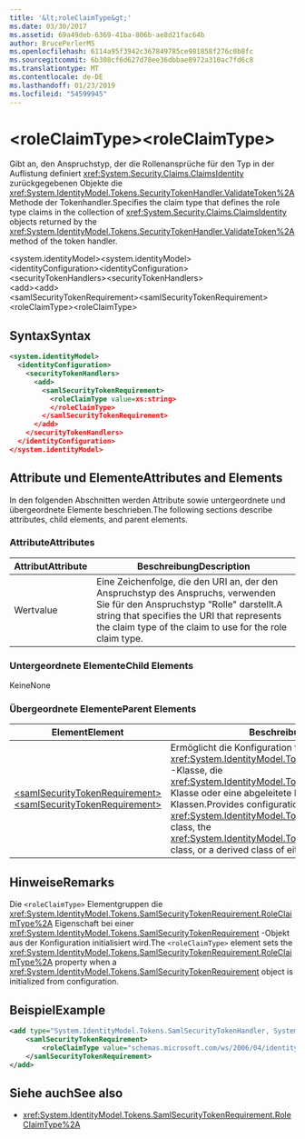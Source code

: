 ```yaml
---
title: '&lt;roleClaimType&gt;'
ms.date: 03/30/2017
ms.assetid: 69a49deb-6369-41ba-806b-ae8d21fac64b
author: BrucePerlerMS
ms.openlocfilehash: 6114a95f3942c367849785ce981858f276c0b8fc
ms.sourcegitcommit: 6b308cf6d627d78ee36dbbae8972a310ac7fd6c8
ms.translationtype: MT
ms.contentlocale: de-DE
ms.lasthandoff: 01/23/2019
ms.locfileid: "54599945"
---
```

# <a name="ltroleclaimtypegt"></a><span data-ttu-id="88871-102">&lt;roleClaimType&gt;</span><span class="sxs-lookup"><span data-stu-id="88871-102">&lt;roleClaimType&gt;</span></span>
<span data-ttu-id="88871-103">Gibt an, den Anspruchstyp, der die Rollenansprüche für den Typ in der Auflistung definiert <xref:System.Security.Claims.ClaimsIdentity> zurückgegebenen Objekte die <xref:System.IdentityModel.Tokens.SecurityTokenHandler.ValidateToken%2A> Methode der Tokenhandler.</span><span class="sxs-lookup"><span data-stu-id="88871-103">Specifies the claim type that defines the role type claims in the collection of <xref:System.Security.Claims.ClaimsIdentity> objects returned by the <xref:System.IdentityModel.Tokens.SecurityTokenHandler.ValidateToken%2A> method of the token handler.</span></span>  
  
 <span data-ttu-id="88871-104">\<system.identityModel></span><span class="sxs-lookup"><span data-stu-id="88871-104">\<system.identityModel></span></span>  
<span data-ttu-id="88871-105">\<identityConfiguration></span><span class="sxs-lookup"><span data-stu-id="88871-105">\<identityConfiguration></span></span>  
<span data-ttu-id="88871-106">\<securityTokenHandlers></span><span class="sxs-lookup"><span data-stu-id="88871-106">\<securityTokenHandlers></span></span>  
<span data-ttu-id="88871-107">\<add></span><span class="sxs-lookup"><span data-stu-id="88871-107">\<add></span></span>  
<span data-ttu-id="88871-108">\<samlSecurityTokenRequirement></span><span class="sxs-lookup"><span data-stu-id="88871-108">\<samlSecurityTokenRequirement></span></span>  
<span data-ttu-id="88871-109">\<roleClaimType></span><span class="sxs-lookup"><span data-stu-id="88871-109">\<roleClaimType></span></span>  
  
## <a name="syntax"></a><span data-ttu-id="88871-110">Syntax</span><span class="sxs-lookup"><span data-stu-id="88871-110">Syntax</span></span>  
  
```xml  
<system.identityModel>  
  <identityConfiguration>  
    <securityTokenHandlers>  
      <add>  
        <samlSecurityTokenRequirement>  
          <roleClaimType value=xs:string>  
          </roleClaimType>  
        </samlSecurityTokenRequirement>  
      </add>  
    </securityTokenHandlers>  
  </identityConfiguration>  
</system.identityModel>  
```  
  
## <a name="attributes-and-elements"></a><span data-ttu-id="88871-111">Attribute und Elemente</span><span class="sxs-lookup"><span data-stu-id="88871-111">Attributes and Elements</span></span>  
 <span data-ttu-id="88871-112">In den folgenden Abschnitten werden Attribute sowie untergeordnete und übergeordnete Elemente beschrieben.</span><span class="sxs-lookup"><span data-stu-id="88871-112">The following sections describe attributes, child elements, and parent elements.</span></span>  
  
### <a name="attributes"></a><span data-ttu-id="88871-113">Attribute</span><span class="sxs-lookup"><span data-stu-id="88871-113">Attributes</span></span>  
  
|<span data-ttu-id="88871-114">Attribut</span><span class="sxs-lookup"><span data-stu-id="88871-114">Attribute</span></span>|<span data-ttu-id="88871-115">Beschreibung</span><span class="sxs-lookup"><span data-stu-id="88871-115">Description</span></span>|  
|---------------|-----------------|  
|<span data-ttu-id="88871-116">Wert</span><span class="sxs-lookup"><span data-stu-id="88871-116">value</span></span>|<span data-ttu-id="88871-117">Eine Zeichenfolge, die den URI an, der den Anspruchstyp des Anspruchs, verwenden Sie für den Anspruchstyp "Rolle" darstellt.</span><span class="sxs-lookup"><span data-stu-id="88871-117">A string that specifies the URI that represents the claim type of the claim to use for the role claim type.</span></span>|  
  
### <a name="child-elements"></a><span data-ttu-id="88871-118">Untergeordnete Elemente</span><span class="sxs-lookup"><span data-stu-id="88871-118">Child Elements</span></span>  
 <span data-ttu-id="88871-119">Keine</span><span class="sxs-lookup"><span data-stu-id="88871-119">None</span></span>  
  
### <a name="parent-elements"></a><span data-ttu-id="88871-120">Übergeordnete Elemente</span><span class="sxs-lookup"><span data-stu-id="88871-120">Parent Elements</span></span>  
  
|<span data-ttu-id="88871-121">Element</span><span class="sxs-lookup"><span data-stu-id="88871-121">Element</span></span>|<span data-ttu-id="88871-122">Beschreibung</span><span class="sxs-lookup"><span data-stu-id="88871-122">Description</span></span>|  
|-------------|-----------------|  
|[<span data-ttu-id="88871-123">\<samlSecurityTokenRequirement></span><span class="sxs-lookup"><span data-stu-id="88871-123">\<samlSecurityTokenRequirement></span></span>](../../../../../docs/framework/configure-apps/file-schema/windows-identity-foundation/samlsecuritytokenrequirement.md)|<span data-ttu-id="88871-124">Ermöglicht die Konfiguration für die <xref:System.IdentityModel.Tokens.SamlSecurityTokenHandler> -Klasse, die <xref:System.IdentityModel.Tokens.Saml2SecurityTokenHandler> Klasse oder eine abgeleitete Klasse von einer dieser Klassen.</span><span class="sxs-lookup"><span data-stu-id="88871-124">Provides configuration for the <xref:System.IdentityModel.Tokens.SamlSecurityTokenHandler> class, the <xref:System.IdentityModel.Tokens.Saml2SecurityTokenHandler> class, or a derived class of either of these classes.</span></span>|  
  
## <a name="remarks"></a><span data-ttu-id="88871-125">Hinweise</span><span class="sxs-lookup"><span data-stu-id="88871-125">Remarks</span></span>  
 <span data-ttu-id="88871-126">Die `<roleClaimType>` Elementgruppen die <xref:System.IdentityModel.Tokens.SamlSecurityTokenRequirement.RoleClaimType%2A> Eigenschaft bei einer <xref:System.IdentityModel.Tokens.SamlSecurityTokenRequirement> -Objekt aus der Konfiguration initialisiert wird.</span><span class="sxs-lookup"><span data-stu-id="88871-126">The `<roleClaimType>` element sets the <xref:System.IdentityModel.Tokens.SamlSecurityTokenRequirement.RoleClaimType%2A> property when a <xref:System.IdentityModel.Tokens.SamlSecurityTokenRequirement> object is initialized from configuration.</span></span>  
  
## <a name="example"></a><span data-ttu-id="88871-127">Beispiel</span><span class="sxs-lookup"><span data-stu-id="88871-127">Example</span></span>  
  
```xml  
<add type="System.IdentityModel.Tokens.SamlSecurityTokenHandler, System.IdentityModel">  
    <samlSecurityTokenRequirement>  
        <roleClaimType value="schemas.microsoft.com/ws/2006/04/identity/claims/role" />  
    </samlSecurityTokenRequirement>  
</add>  
```  
  
## <a name="see-also"></a><span data-ttu-id="88871-128">Siehe auch</span><span class="sxs-lookup"><span data-stu-id="88871-128">See also</span></span>
- <xref:System.IdentityModel.Tokens.SamlSecurityTokenRequirement.RoleClaimType%2A>
